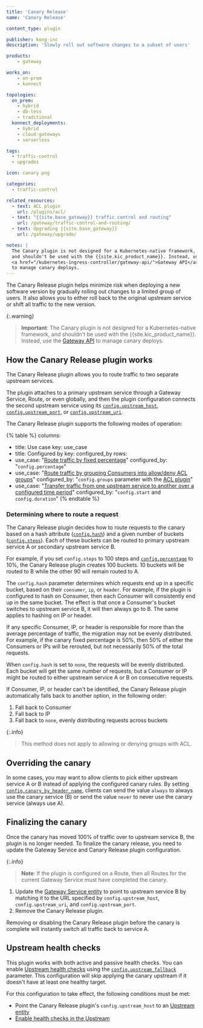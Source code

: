 ```yaml
---
title: 'Canary Release'
name: 'Canary Release'

content_type: plugin

publisher: kong-inc
description: 'Slowly roll out software changes to a subset of users'

products:
    - gateway

works_on:
    - on-prem
    - konnect

topologies:
  on_prem:
    - hybrid
    - db-less
    - traditional
  konnect_deployments:
    - hybrid
    - cloud-gateways
    - serverless

tags:
  - traffic-control
  - upgrades

icon: canary.png

categories:
  - traffic-control

related_resources:
  - text: ACL plugin
    url: /plugins/acl/
  - text: "{{site.base_gateway}} traffic control and routing"
    url: /gateway/traffic-control-and-routing/
  - text: Upgrading {{site.base_gateway}}
    url: /gateway/upgrade/

notes: |
  The Canary plugin is not designed for a Kubernetes-native framework,
  and shouldn't be used with the {{site.kic_product_name}}. Instead, use the 
  <a href="/kubernetes-ingress-controller/gateway-api/">Gateway API</a> 
  to manage canary deploys.
---
```


The Canary Release plugin helps minimize risk when deploying a new software version by gradually rolling out changes to a limited group of users. 
It also allows you to either roll back to the original upstream service or shift all traffic to the new version.

{:.warning}
> **Important**: The Canary plugin is not designed for a Kubernetes-native framework, and shouldn't be used with the {{site.kic_product_name}}. 
Instead, use the [Gateway API](/kubernetes-ingress-controller/gateway-api/) to manage canary deploys.

## How the Canary Release plugin works

The Canary Release plugin allows you to route traffic to two separate upstream services.

The plugin attaches to a primary upstream service through a Gateway Service, Route, or even globally,
and then the plugin configuration connects the second upstream service using its [`config.upstream_host`](/plugins/canary/reference/#schema--config-upstream-host), [`config.upstream_port`](/plugins/canary/reference/#schema--config-upstream-port), or [`config.upstream_uri`](/plugins/canary/reference/#schema--config-upstream-uri).

The Canary Release plugin supports the following modes of operation:

<!--vale off-->
{% table %}
columns:
  - title: Use case
    key: use_case
  - title: Configured by
    key: configured_by
rows:
  - use_case: "[Route traffic by fixed percentage](/plugins/canary/examples/route-by-fixed-percentage/)"
    configured_by: "`config.percentage`"
  - use_case: "[Route traffic by grouping Consumers into allow/deny ACL groups](/plugins/canary/examples/route-by-acl-group/)"
    configured_by: "`config.groups` parameter with the [ACL plugin](/plugins/acl/)"
  - use_case: "[Transfer traffic from one upstream service to another over a configured time period](/plugins/canary/examples/transfer-traffic-over-time/)"
    configured_by: "`config.start` and `config.duration`"
{% endtable %}
<!--vale on-->

### Determining where to route a request

The Canary Release plugin decides how to route requests to the canary based on a hash attribute ([`config.hash`](/plugins/canary/reference/#schema--config-hash)) and a given number of buckets ([`config.steps`](/plugins/canary/reference/#schema--config-steps)).
Each of these buckets can be routed to primary upstream service A or secondary upstream service B.

For example, if you set `config.steps` to 100 steps and [`config.percentage`](/plugins/canary/reference/#schema--config-percentage) to 10%, the Canary Release plugin creates 100 buckets.
10 buckets will be routed to B while the other 90 will remain routed to A.

The `config.hash` parameter determines which requests end up in a specific bucket, based on their `consumer`, `ip`, or `header`.
For example, if the plugin is configured to hash on Consumer, then each Consumer will consistently end up in the same bucket. 
The effect is that once a Consumer's bucket switches to upstream service B, it will then always go to B. 
The same applies to hashing on IP or header.

If any specific Consumer, IP, or header is responsible for more than the average percentage of traffic, the migration may not be evenly distributed. 
For example, if the canary fixed percentage is 50%, then 50% of either the Consumers or IPs will be rerouted, but not necessarily 50% of the total requests.

When `config.hash` is set to `none`, the requests will be evenly distributed. 
Each bucket will get the same number of requests, but a Consumer or IP might be routed to either upstream service A or B on consecutive requests.

If Consumer, IP, or header can't be identified, the Canary Release plugin automatically falls back to another option, in the following order:
1. Fall back to Consumer
2. Fall back to IP
3. Fall back to `none`, evenly distributing requests across buckets

{:.info}
> This method does not apply to allowing or denying groups with ACL.

## Overriding the canary

In some cases, you may want to allow clients to pick either upstream service A or B instead of applying the configured canary rules. 
By setting [`config.canary_by_header_name`](/plugins/canary/reference/#schema--config-canary-by-header-name), clients can send the value `always` to always use the canary service (B) or send the value `never` to never use the canary service (always use A).

## Finalizing the canary

Once the canary has moved 100% of traffic over to upstream service B, the plugin is no longer needed. 
To finalize the canary release, you need to update the Gateway Service and Canary Release plugin configuration.

{:.info}
> **Note**: If the plugin is configured on a Route, then all Routes for the current Gateway Service must have completed the canary.

1. Update the [Gateway Service entity](/gateway/entities/service/) to point to upstream service B by matching it to the URL
specified by `config.upstream_host`, `config.upstream_uri`, and `config.upstream_port`.
2. Remove the Canary Release plugin.

Removing or disabling the Canary Release plugin before the canary is complete will instantly switch all traffic back to service A.

## Upstream health checks

This plugin works with both active and passive health checks. 
You can enable [Upstream health checks](/gateway/traffic-control/health-checks-circuit-breakers/) using the [`config.upstream_fallback`](/plugins/canary/reference/#schema--config-upstream-fallback) parameter.
This configuration will skip applying the canary upstream if it doesn't have at least one healthy target. 

For this configuration to take effect, the following conditions must be met:
* Point the Canary Release plugin's `config.upstream_host` to an [Upstream entity](/gateway/entities/upstream)
* [Enable health checks in the Upstream](/gateway/traffic-control/health-checks-circuit-breakers/)

